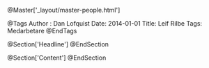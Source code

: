 @Master['_layout/master-people.html']

@Tags
Author : Dan Lofquist
Date: 2014-01-01
Title: Leif Rilbe
Tags: Medarbetare
@EndTags

@Section['Headline']
@EndSection

@Section['Content']
@EndSection
